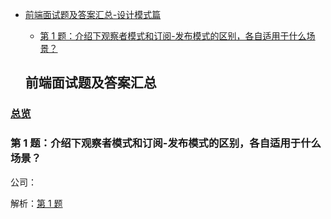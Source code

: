 - [前端面试题及答案汇总-设计模式篇](#%E5%89%8D%E7%AB%AF%E9%9D%A2%E8%AF%95%E9%A2%98%E5%8F%8A%E7%AD%94%E6%A1%88%E6%B1%87%E6%80%BB)
  - [第 1 题：介绍下观察者模式和订阅-发布模式的区别，各自适用于什么场景？](#%E7%AC%AC-1-%E9%A2%98%E7%AE%97%E6%B3%95%E6%89%8B%E5%86%99%E9%A2%98)


  ## 前端面试题及答案汇总

### [总览](https://github.com/lotosv2010/front-end-summary/issues?q=is%3Aopen+is%3Aissue+label%3AConstructor+label%3Ainterview)

### 第 1 题：介绍下观察者模式和订阅-发布模式的区别，各自适用于什么场景？

公司：

解析：[第 1 题](https://github.com/lotosv2010/front-end-summary/issues/53)

<br/>
